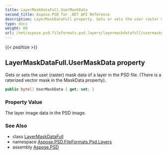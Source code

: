 ```yaml
---
title: LayerMaskDataFull.UserMaskData
second_title: Aspose.PSD for .NET API Reference
description: LayerMaskDataFull property. Gets or sets the user raster mask data of a layer in the PSD file. There is a raterized vector mask in the MaskData property
type: docs
weight: 80
url: /net/aspose.psd.fileformats.psd.layers/layermaskdatafull/usermaskdata/
---
```

{{< psd/tize >}}
## LayerMaskDataFull.UserMaskData property

Gets or sets the user (raster) mask data of a layer in the PSD file. (There is a raterized vector mask in the MaskData property).

```csharp
public byte[] UserMaskData { get; set; }
```

### Property Value

The layer image data in the PSD image.

### See Also

* class [LayerMaskDataFull](../)
* namespace [Aspose.PSD.FileFormats.Psd.Layers](../../../aspose.psd.fileformats.psd.layers/)
* assembly [Aspose.PSD](../../../)


